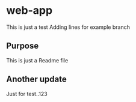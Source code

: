 # web-app

This is just a test
Adding lines for example branch
## Purpose

This is just a Readme file
## Another update
Just for test..123
